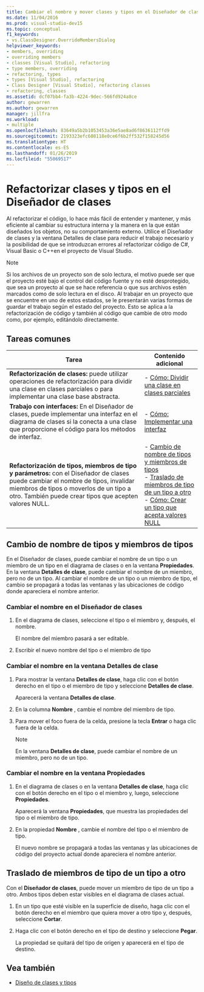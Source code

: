 ```yaml
---
title: Cambiar el nombre y mover clases y tipos en el Diseñador de clases
ms.date: 11/04/2016
ms.prod: visual-studio-dev15
ms.topic: conceptual
f1_keywords:
- vs.ClassDesigner.OverrideMembersDialog
helpviewer_keywords:
- members, overriding
- overriding members
- classes [Visual Studio], refactoring
- type members, overriding
- refactoring, types
- types [Visual Studio], refactoring
- Class Designer [Visual Studio], refactoring classes
- refactoring, classes
ms.assetid: dcf07bb4-fa3b-4224-9dec-566fd924a8ce
author: gewarren
ms.author: gewarren
manager: jillfra
ms.workload:
- multiple
ms.openlocfilehash: 83649a5b2b1053453a36e5ae8ad6f8636112ffd9
ms.sourcegitcommit: 2193323efc608118e0ce6f6b2ff532f158245d56
ms.translationtype: HT
ms.contentlocale: es-ES
ms.lasthandoff: 01/26/2019
ms.locfileid: "55069517"
---
```

# <a name="refactor-classes-and-types-in-class-designer"></a>Refactorizar clases y tipos en el Diseñador de clases

Al refactorizar el código, lo hace más fácil de entender y mantener, y más eficiente al cambiar su estructura interna y la manera en la que están diseñados los objetos, no su comportamiento externo. Utilice el Diseñador de clases y la ventana Detalles de clase para reducir el trabajo necesario y la posibilidad de que se introduzcan errores al refactorizar código de C#, Visual Basic o C++en el proyecto de Visual Studio.

> [!NOTE]
> Si los archivos de un proyecto son de solo lectura, el motivo puede ser que el proyecto esté bajo el control del código fuente y no esté desprotegido, que sea un proyecto al que se hace referencia o que sus archivos estén marcados como de solo lectura en el disco. Al trabajar en un proyecto que se encuentre en uno de estos estados, se le presentarán varias formas de guardar el trabajo según el estado del proyecto. Esto se aplica a la refactorización de código y también al código que cambie de otro modo como, por ejemplo, editándolo directamente.

## <a name="common-tasks"></a>Tareas comunes

|Tarea|Contenido adicional|
|----------| - |
|**Refactorización de clases:** puede utilizar operaciones de refactorización para dividir una clase en clases parciales o para implementar una clase base abstracta.|-   [Cómo: Dividir una clase en clases parciales](how-to-split-a-class-into-partial-classes.md)|
|**Trabajo con interfaces:** En el Diseñador de clases, puede implementar una interfaz en el diagrama de clases si la conecta a una clase que proporcione el código para los métodos de interfaz.|-   [Cómo: Implementar una interfaz](how-to-implement-an-interface.md)|
|**Refactorización de tipos, miembros de tipo y parámetros:** con el Diseñador de clases puede cambiar el nombre de tipos, invalidar miembros de tipos o moverlos de un tipo a otro. También puede crear tipos que acepten valores NULL.|-   [Cambio de nombre de tipos y miembros de tipos](#rename-types-and-type-members)<br />-   [Traslado de miembros de tipo de un tipo a otro](#move-type-members-from-one-type-to-another)<br />-   [Cómo: Crear un tipo que acepta valores NULL](how-to-create-a-nullable-type.md)|

## <a name="rename-types-and-type-members"></a>Cambio de nombre de tipos y miembros de tipos

En el Diseñador de clases, puede cambiar el nombre de un tipo o un miembro de un tipo en el diagrama de clases o en la ventana **Propiedades**. En la ventana **Detalles de clase**, puede cambiar el nombre de un miembro, pero no de un tipo. Al cambiar el nombre de un tipo o un miembro de tipo, el cambio se propagará a todas las ventanas y las ubicaciones de código donde apareciera el nombre anterior.

### <a name="rename-in-the-class-designer"></a>Cambiar el nombre en el Diseñador de clases

1. En el diagrama de clases, seleccione el tipo o el miembro y, después, el nombre.

     El nombre del miembro pasará a ser editable.

2. Escribir el nuevo nombre del tipo o el miembro de tipo

### <a name="rename-in-the-class-details-window"></a>Cambiar el nombre en la ventana Detalles de clase

1. Para mostrar la ventana **Detalles de clase**, haga clic con el botón derecho en el tipo o el miembro de tipo y seleccione **Detalles de clase**.

     Aparecerá la ventana **Detalles de clase**.

2. En la columna **Nombre** , cambie el nombre del miembro de tipo.

3. Para mover el foco fuera de la celda, presione la tecla **Entrar** o haga clic fuera de la celda.

    > [!NOTE]
    > En la ventana **Detalles de clase**, puede cambiar el nombre de un miembro, pero no de un tipo.

### <a name="rename-in-the-properties-window"></a>Cambiar el nombre en la ventana Propiedades

1. En el diagrama de clases o en la ventana **Detalles de clase**, haga clic con el botón derecho en el tipo o el miembro y, luego, seleccione **Propiedades**.

     Aparecerá la ventana **Propiedades**, que muestra las propiedades del tipo o el miembro de tipo.

2. En la propiedad **Nombre** , cambie el nombre del tipo o el miembro de tipo.

     El nuevo nombre se propagará a todas las ventanas y las ubicaciones de código del proyecto actual donde apareciera el nombre anterior.

## <a name="move-type-members-from-one-type-to-another"></a>Traslado de miembros de tipo de un tipo a otro

Con el **Diseñador de clases**, puede mover un miembro de tipo de un tipo a otro. Ambos tipos deben estar visibles en el diagrama de clases actual.

1. En un tipo que esté visible en la superficie de diseño, haga clic con el botón derecho en el miembro que quiera mover a otro tipo y, después, seleccione **Cortar**.

2. Haga clic con el botón derecho en el tipo de destino y seleccione **Pegar**.

     La propiedad se quitará del tipo de origen y aparecerá en el tipo de destino.

## <a name="see-also"></a>Vea también

- [Diseño de clases y tipos](designing-and-viewing-classes-and-types.md)